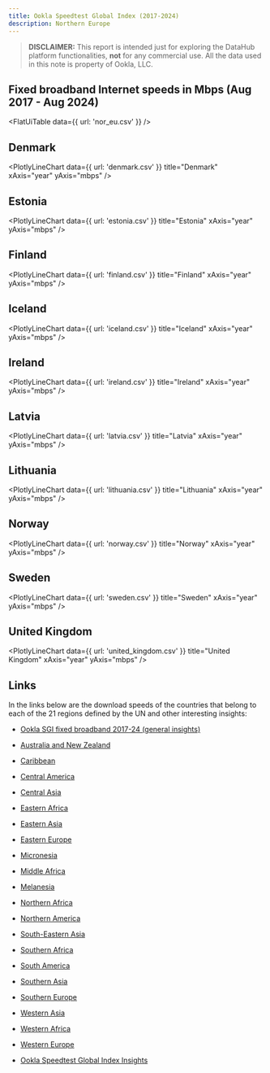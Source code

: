 ```yaml
---
title: Ookla Speedtest Global Index (2017-2024)
description: Northern Europe
---
```


> **DISCLAIMER:** This report is intended just for exploring the DataHub platform functionalities, **not** for any commercial use. All the data used in this note is property of Ookla, LLC.

## Fixed broadband Internet speeds in Mbps (Aug 2017 - Aug 2024)

<FlatUiTable
  data={{
    url: 'nor_eu.csv'
  }}
/>

## Denmark

<PlotlyLineChart
  data={{
    url: 'denmark.csv'
  }}
  title="Denmark"
  xAxis="year"
  yAxis="mbps"
/>

## Estonia

<PlotlyLineChart
  data={{
    url: 'estonia.csv'
  }}
  title="Estonia"
  xAxis="year"
  yAxis="mbps"
/>

## Finland

<PlotlyLineChart
  data={{
    url: 'finland.csv'
  }}
  title="Finland"
  xAxis="year"
  yAxis="mbps"
/>

## Iceland

<PlotlyLineChart
  data={{
    url: 'iceland.csv'
  }}
  title="Iceland"
  xAxis="year"
  yAxis="mbps"
/>

## Ireland

<PlotlyLineChart
  data={{
    url: 'ireland.csv'
  }}
  title="Ireland"
  xAxis="year"
  yAxis="mbps"
/>

## Latvia

<PlotlyLineChart
  data={{
    url: 'latvia.csv'
  }}
  title="Latvia"
  xAxis="year"
  yAxis="mbps"
/>

## Lithuania

<PlotlyLineChart
  data={{
    url: 'lithuania.csv'
  }}
  title="Lithuania"
  xAxis="year"
  yAxis="mbps"
/>

## Norway

<PlotlyLineChart
  data={{
    url: 'norway.csv'
  }}
  title="Norway"
  xAxis="year"
  yAxis="mbps"
/>

## Sweden

<PlotlyLineChart
  data={{
    url: 'sweden.csv'
  }}
  title="Sweden"
  xAxis="year"
  yAxis="mbps"
/>

## United Kingdom

<PlotlyLineChart
  data={{
    url: 'united_kingdom.csv'
  }}
  title="United Kingdom"
  xAxis="year"
  yAxis="mbps"
/>

## Links

In the links below are the download speeds of the countries that belong to each of the 21 regions defined by the UN and other interesting insights:

- [Ookla SGI fixed broadband 2017-24 (general insights)](https://datahub.io/@cheredia19/ookla-speedtest-global-index-fixed-broadband-2017-2024)

- [Australia and New Zealand](https://datahub.io/@cheredia19/ookla-sgi-broadband-2017-24-aus-nz)

- [Caribbean](https://datahub.io/@cheredia19/ookla-sgi-broadband-2017-24-cb)

- [Central America](https://datahub.io/@cheredia19/ookla-sgi-broadband-2017-24-cent-am)

- [Central Asia](https://datahub.io/@cheredia19/ookla-sgi-broadband-2017-24-cent-as)

- [Eastern Africa](https://datahub.io/@cheredia19/ookla-sgi-broadband-2017-24-east-af)

- [Eastern Asia](https://datahub.io/@cheredia19/ookla-sgi-broadband-2017-24-east-as)

- [Eastern Europe](https://datahub.io/@cheredia19/ookla-sgi-broadband-2017-24-east-eu)

- [Micronesia](https://datahub.io/@cheredia19/ookla-sgi-broadband-2017-24-mcn)

- [Middle Africa](https://datahub.io/@cheredia19/ookla-sgi-broadband-2017-24-mid-af)

- [Melanesia](https://datahub.io/@cheredia19/ookla-sgi-broadband-2017-24-mln)

- [Northern Africa](https://datahub.io/@cheredia19/ookla-sgi-broadband-2017-24-nor-af)

- [Northern America](https://datahub.io/@cheredia19/ookla-sgi-broadband-2017-24-nor-am)

- [South-Eastern Asia](https://datahub.io/@cheredia19/ookla-sgi-broadband-2017-24-se-as)

- [Southern Africa](https://datahub.io/@cheredia19/ookla-sgi-broadband-2017-24-sou-af)

- [South America](https://datahub.io/@cheredia19/ookla-sgi-broadband-2017-24-sou-am)

- [Southern Asia](https://datahub.io/@cheredia19/ookla-sgi-broadband-2017-24-sou-as)

- [Southern Europe](https://datahub.io/@cheredia19/ookla-sgi-broadband-2017-24-sou-eu)

- [Western Asia](https://datahub.io/@cheredia19/ookla-sgi-broadband-2017-24-west-as)

- [Western Africa](https://datahub.io/@cheredia19/ookla-sgi-broadband-2017-24-west-af)

- [Western Europe](https://datahub.io/@cheredia19/ookla-sgi-broadband-2017-24-west-eu)

- [Ookla Speedtest Global Index Insights](https://datahub.io/@cheredia19/ookla-speedtest-global-index-insights)
